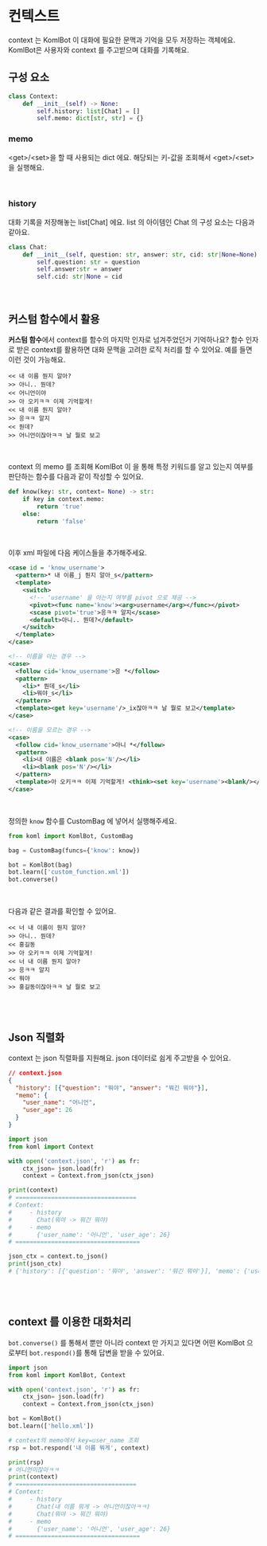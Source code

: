 # 컨텍스트 

context 는 KomlBot 이 대화에 필요한 문맥과 기억을 모두 저장하는 객체에요. KomlBot은 사용자와 context 를 주고받으며 대화를 기록해요.

## 구성 요소
```python
class Context:
    def __init__(self) -> None:
        self.history: list[Chat] = []
        self.memo: dict[str, str] = {}
```

### memo

\<get>/\<set>을 할 때 사용되는 dict 에요. 해당되는 키-값을 조회해서 \<get>/\<set>을 실행해요.




<br>

### history

대화 기록을 저장해놓는 list[Chat] 에요. list 의 아이템인 Chat 의 구성 요소는 다음과 같아요.
```python
class Chat:
    def __init__(self, question: str, answer: str, cid: str|None=None) -> None:
        self.question: str = question
        self.answer:str = answer
        self.cid: str|None = cid
```
<br>

## 커스텀 함수에서 활용
**커스텀 함수**에서 context를 함수의 마지막 인자로 넘겨주었던거 기억하나요? 함수 인자로 받은 context를 활용하면 대화 문맥을 고려한 로직 처리를 할 수 있어요. 예를 들면 이런 것이 가능해요.

```
<< 내 이름 뭔지 알아?
>> 아니.. 뭔데?
<< 어니언이야
>> 아 오키ㅋㅋ 이제 기억할게! 
<< 내 이름 뭔지 알아?
>> 응ㅋㅋ 알지
<< 뭔데?
>> 어니언이잖아ㅋㅋ 날 뭘로 보고
```
<br>

context 의 memo 를 조회해 KomlBot 이 <set>을 통해 특정 키워드를 알고 있는지 여부를 판단하는 함수를 다음과 같이 작성할 수 있어요.

```python
def know(key: str, context= None) -> str:
    if key in context.memo:
        return 'true'
    else:
        return 'false'
```
<br>

이후 xml 파일에 다음 케이스들을 추가해주세요.
```xml
<case id = 'know_username'>
  <pattern>* 내 이름_j 뭔지 알아_s</pattern>
  <template>
    <switch>
      <!-- 'username' 을 아는지 여부를 pivot 으로 제공 -->
      <pivot><func name='know'><arg>username</arg></func></pivot>
      <scase pivot='true'>응ㅋㅋ 알지</scase>
      <default>아니.. 뭔데?</default>
    </switch>
  </template>
</case>

<!-- 이름을 아는 경우 -->
<case>
  <follow cid='know_username'>응 *</follow>
  <pattern>
    <li>* 뭔데_s</li>
    <li>뭐야_s</li>
  </pattern>
  <template><get key='username'/>_ix잖아ㅋㅋ 날 뭘로 보고</template>
</case>

<!-- 이름을 모르는 경우 -->
<case>
  <follow cid='know_username'>아니 *</follow>
  <pattern>
    <li>내 이름은 <blank pos='N'/></li>
    <li><blank pos='N'/></li>
  </pattern>
  <template>아 오키ㅋㅋ 이제 기억할게! <think><set key='username'><blank/></set></think></template>
</case>
```
<br>

정의한 `know` 함수를 CustomBag 에 넣어서 실행해주세요.

```python
from koml import KomlBot, CustomBag

bag = CustomBag(funcs={'know': know})

bot = KomlBot(bag)
bot.learn(['custom_function.xml'])
bot.converse()
```

<br>

다음과 같은 결과를 확인할 수 있어요.

```
<< 너 내 이름이 뭔지 알아?
>> 아니.. 뭔데?
<< 홍길동
>> 아 오키ㅋㅋ 이제 기억할게! 
<< 너 내 이름 뭔지 알아?
>> 응ㅋㅋ 알지
<< 뭐야
>> 홍길동이잖아ㅋㅋ 날 뭘로 보고
```

<br>
<br>


## Json 직렬화

context 는 json 직렬화를 지원해요. json 데이터로 쉽게 주고받을 수 있어요.


```json
// context.json
{
  "history": [{"question": "뭐야", "answer": "뭐긴 뭐야"}],
  "memo": {
    "user_name": "어니언",
    "user_age": 26 
  }
}
```

```python
import json
from koml import Context

with open('context.json', 'r') as fr:
    ctx_json= json.load(fr)
    context = Context.from_json(ctx_json)

print(context)
# ==================================
# Context:
#     - history
#       Chat(뭐야 -> 뭐긴 뭐야)
#     - memo
#       {'user_name': '어니언', 'user_age': 26}
# ===================================

json_ctx = context.to_json()
print(json_ctx)
# {'history': [{'question': '뭐야', 'answer': '뭐긴 뭐야'}], 'memo': {'user_name': '어니언', 'user_age': 26}}
```

<br>
<br>

## context 를 이용한 대화처리 
`bot.converse()` 를 통해서 뿐만 아니라 context 만 가지고 있다면 어떤 KomlBot 으로부터 `bot.respond()`를 통해 답변을 받을 수 있어요.

```python
import json
from koml import KomlBot, Context

with open('context.json', 'r') as fr:
    ctx_json= json.load(fr)
    context = Context.from_json(ctx_json)

bot = KomlBot()
bot.learn(['hello.xml'])

# context의 memo에서 key=user_name 조회
rsp = bot.respond('내 이름 뭐게', context)

print(rsp)
# 어니언이잖아ㅋㅋ 
print(context)
# ==================================
# Context:
#     - history
#       Chat(내 이름 뭐게 -> 어니언이잖아ㅋㅋ)
#       Chat(뭐야 -> 뭐긴 뭐야)
#     - memo
#       {'user_name': '어니언', 'user_age': 26}
# ===================================
```



